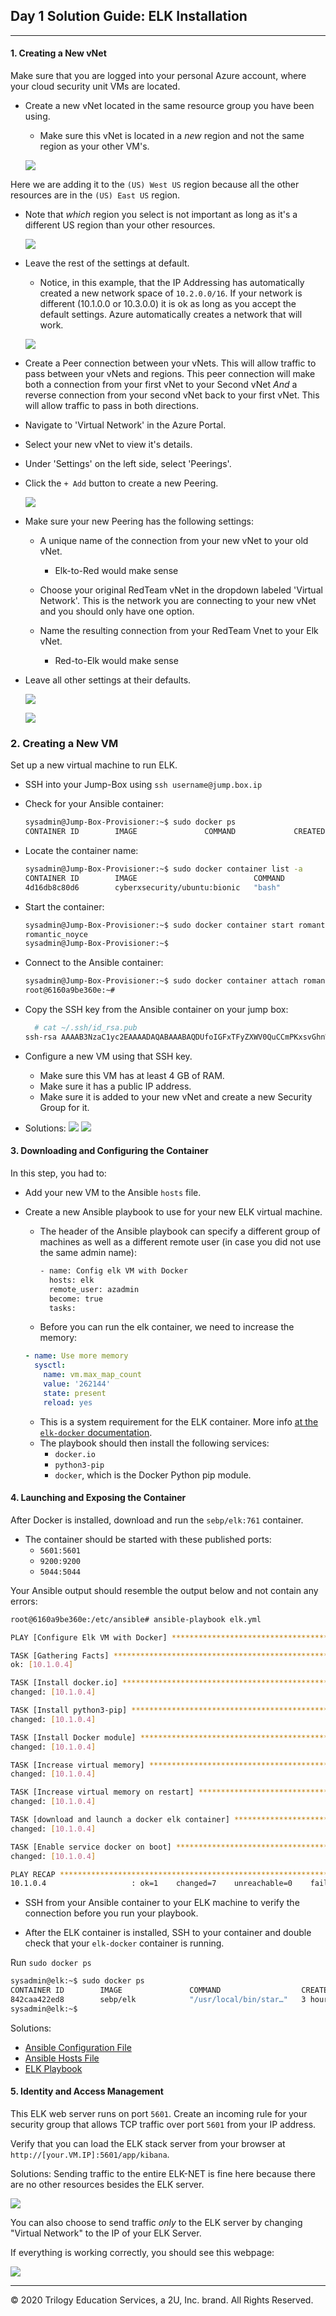 ## Day 1 Solution Guide: ELK Installation
---
#### 1. Creating a New vNet

Make sure that you are logged into your personal Azure account, where your cloud security unit VMs are located.

- Create a new vNet located in the same resource group you have been using.

	- Make sure this vNet is located in a _new_ region and not the same region as your other VM's.

   ![](Resources/vNet-images/vNet.png)

Here we are adding it to the `(US) West US` region because all the other resources are in the `(US) East US` region. 

  - Note that _which_ region you select is not important as long as it's a different US region than your other resources.

    ![](Resources/vNet-images/vNet-ip.png)

- Leave the rest of the settings at default.
	
  - Notice, in this example, that the IP Addressing has automatically created a new network space of `10.2.0.0/16`. If your network is different (10.1.0.0 or 10.3.0.0) it is ok as long as you accept the default settings. Azure automatically creates a network that will work.

   ![](Resources/vNet-images/vNet-Final.png)

- Create a Peer connection between your vNets. This will allow traffic to pass between your vNets and regions. This peer connection will make both a connection from your first vNet to your Second vNet _And_ a reverse connection from your second vNet back to your first vNet. This will allow traffic to pass in both directions.

- Navigate to 'Virtual Network' in the Azure Portal. 

- Select your new vNet to view it's details. 

- Under 'Settings' on the left side, select 'Peerings'.

- Click the `+ Add` button to create a new Peering.

   ![](Resources/vNet-images/Peerings-side.png)

- Make sure your new Peering has the following settings:

	- A unique name of the connection from your new vNet to your old vNet.
		- Elk-to-Red would make sense

	- Choose your original RedTeam vNet in the dropdown labeled 'Virtual Network'. This is the network you are connecting to your new vNet and you should only have one option.

	- Name the resulting connection from your RedTeam Vnet to your Elk vNet.
		- Red-to-Elk would make sense

- Leave all other settings at their defaults.

  ![](Resources/vNet-images/Peering1.png)

  ![](Resources/vNet-images/Peerings-final.png)

### 2. Creating a New VM

Set up a new virtual machine to run ELK.

- SSH into your Jump-Box using `ssh username@jump.box.ip`

- Check for your Ansible container:
 
  ```bash
  sysadmin@Jump-Box-Provisioner:~$ sudo docker ps
  CONTAINER ID        IMAGE               COMMAND             CREATED             STATUS              PORTS               NAMES
  ```

- Locate the container name:

  ```bash
  sysadmin@Jump-Box-Provisioner:~$ sudo docker container list -a
  CONTAINER ID        IMAGE                          COMMAND             CREATED             STATUS                      PORTS               NAMES                     
  4d16db8c80d6        cyberxsecurity/ubuntu:bionic   "bash"              3 days ago          Exited (0) 3 days ago    											 romantic_noyce
  ```

- Start the container:

  ```bash
  sysadmin@Jump-Box-Provisioner:~$ sudo docker container start romantic_noyce
  romantic_noyce
  sysadmin@Jump-Box-Provisioner:~$
  ```

- Connect to the Ansible container:

  ```bash
  sysadmin@Jump-Box-Provisioner:~$ sudo docker container attach romantic_noyce
  root@6160a9be360e:~#
  ```

- Copy the SSH key from the Ansible container on your jump box:

  ```bash
    # cat ~/.ssh/id_rsa.pub 
  ssh-rsa AAAAB3NzaC1yc2EAAAADAQABAAABAQDUfoIGFxTFyZXWV0QuCCmPKxsvGhnW/sKwGrOZ/K7nozKxsaRSCSG/oLGbugTyi9+fRY9wYWCmK/HLpjOaTEi8iU+ydvGM8nTloD/dIlje9PClUCxFQjql2XyQz32FqDjHV8rCZA+Pz+9ozc7BogQwLLg/0c4beQYbVQPKs1QGHf31YuXs6hAraJMXCx7VsDJHQwfv1kScE2s+yGeUJMt0ny3xaED8y2Pn+mBF2Tw7HLT+HPkmvXcuCkLxo6gY3ad+EH9Ko0r2AEFvtZTcFyGfIDLcS6jo+GUlKuCLGRAzeKNhq+D78fHf8Vt4qvUSIywP9HHnvnqfUCVKXsKxZGGl root@6160a9be360e

  ```

- Configure a new VM using that SSH key.
    - Make sure this VM has at least 4 GB of RAM.
    - Make sure it has a public IP address.
    - Make sure it is added to your new vNet and create a new Security Group for it.

- Solutions:
  ![](Resources/virtual-machine-1.png)
  ![](Resources/virtual-machine-networking.png)

#### 3. Downloading and Configuring the Container
In this step, you had to:
- Add your new VM to the Ansible `hosts` file.
- Create a new Ansible playbook to use for your new ELK virtual machine.
    - The header of the Ansible playbook can specify a different group of machines as well as a different remote user (in case you did not use the same admin name):

      ```bash
      - name: Config elk VM with Docker
        hosts: elk
        remote_user: azadmin
        become: true
        tasks:
      ```
    
    - Before you can run the elk container, we need to increase the memory:

    ```yaml
    - name: Use more memory
      sysctl:
        name: vm.max_map_count
        value: '262144'
        state: present
        reload: yes
    ```
    - This is a system requirement for the ELK container. More info [at the `elk-docker` documentation](https://elk-docker.readthedocs.io/#prerequisites).
    - The playbook should then install the following services:
      - `docker.io`
      - `python3-pip`
      - `docker`, which is the Docker Python pip module.

#### 4. Launching and Exposing the Container 

After Docker is installed, download and run the `sebp/elk:761` container.
  - The container should be started with these published ports:
    - `5601:5601` 
    - `9200:9200`
    - `5044:5044`

Your Ansible output should resemble the output below and not contain any errors:

```bash
root@6160a9be360e:/etc/ansible# ansible-playbook elk.yml

PLAY [Configure Elk VM with Docker] ****************************************************

TASK [Gathering Facts] *****************************************************************
ok: [10.1.0.4]

TASK [Install docker.io] ***************************************************************
changed: [10.1.0.4]

TASK [Install python3-pip] *************************************************************
changed: [10.1.0.4]

TASK [Install Docker module] ***********************************************************
changed: [10.1.0.4]

TASK [Increase virtual memory] *********************************************************
changed: [10.1.0.4]

TASK [Increase virtual memory on restart] **********************************************
changed: [10.1.0.4]

TASK [download and launch a docker elk container] **************************************
changed: [10.1.0.4]

TASK [Enable service docker on boot] **************************************
changed: [10.1.0.4]

PLAY RECAP *****************************************************************************
10.1.0.4                   : ok=1    changed=7    unreachable=0    failed=0    skipped=0    rescued=0    ignored=0 
```

- SSH from your Ansible container to your ELK machine to verify the connection before you run your playbook.

- After the ELK container is installed, SSH to your container and double check that your `elk-docker` container is running.

Run `sudo docker ps`

```bash
sysadmin@elk:~$ sudo docker ps
CONTAINER ID        IMAGE               COMMAND                  CREATED             STATUS              PORTS                                                                              NAMES
842caa422ed8        sebp/elk            "/usr/local/bin/star…"   3 hours ago         Up 3 hours          0.0.0.0:5044->5044/tcp, 0.0.0.0:5601->5601/tcp, 0.0.0.0:9200->9200/tcp, 9300/tcp   elk
sysadmin@elk:~$
```

Solutions:
  - [Ansible Configuration File](Resources/ansible.cfg)
  - [Ansible Hosts File](Resources/hosts)
  - [ELK Playbook](Resources/install-elk.yml)

#### 5. Identity and Access Management
 
This ELK web server runs on port `5601`. Create an incoming rule for your security group that allows TCP traffic over port `5601` from your IP address.

Verify that you can load the ELK stack server from your browser at `http://[your.VM.IP]:5601/app/kibana`.

Solutions:
Sending traffic to the entire ELK-NET is fine here because there are no other resources besides the ELK server.

![](Resources/Security_group1.png)

You can also choose to send traffic _only_ to the ELK server by changing "Virtual Network" to the IP of your ELK Server.

If everything is working correctly, you should see this webpage:

![](Resources/Kibana_Home.png)

---
© 2020 Trilogy Education Services, a 2U, Inc. brand. All Rights Reserved.  
